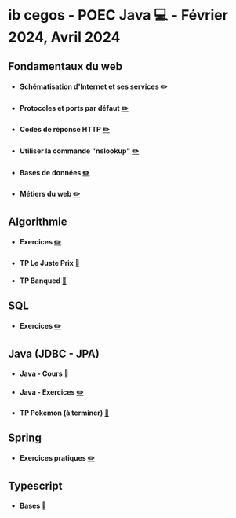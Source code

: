 # ib cegos - POEC Java :computer: - Février 2024, Avril 2024

## Fondamentaux du web
- #### Schématisation d'Internet et ses services [:pencil2:](./Web%20Fundamentals/schéma_internet.pdf)
- #### Protocoles et ports par défaut [:pencil2:](./Web%20Fundamentals/protocoles_ports.png)
- #### Codes de réponse HTTP [:pencil2:](./Web%20Fundamentals/codes_reponses.drawio.png)
- #### Utiliser la commande "nslookup" [:pencil2:](./Web%20Fundamentals/exercice4.md)
- #### Bases de données [:pencil2:](./Web%20Fundamentals/bdd.drawio.png)
- #### Métiers du web [:pencil2:](./Web%20Fundamentals/exercice_6.md)

## Algorithmie
- #### Exercices [:pencil2:](./Algo/index.js)
- #### TP Le Juste Prix [:sparkler:](./Algo/Juste_prix)
- #### TP Banqued [:sparkler:](./Algo/TP%20Banque)

## SQL
- #### Exercices [:pencil2:](./SQL)

## Java (JDBC - JPA)
- #### Java - Cours [:bookmark_tabs:](./Java/Cours) 
- #### Java - Exercices [:pencil2:](./Java/Exercices)
- #### TP Pokemon (à terminer) [:sparkler:](./JPA/TP%20Pokemon)

## Spring
- #### Exercices pratiques [:pencil2:](./Spring)

## Typescript
- #### Bases [:sparkler:](./Typescript)
